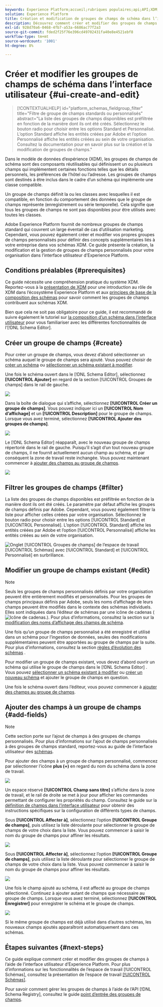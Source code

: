 ```yaml
---
keywords: Experience Platform;accueil;rubriques populaires;api;API;XDM;système XDM;modèle de données d’expérience;modèle de données;interface utilisateur;espace de travail;groupe de champs;groupes de champs;
solution: Experience Platform
title: Création et modification de groupes de champs de schéma dans l’interface utilisateur
description: Découvrez comment créer et modifier des groupes de champs de schéma dans l’interface utilisateur Experience Platform.
exl-id: 928d70a6-0468-4fb7-a53a-6686ac77f2a3
source-git-commit: fded2f25f76e396cd49702431fa40e8e4521ebf8
workflow-type: tm+mt
source-wordcount: '1001'
ht-degree: 8%

---
```


# Créer et modifier les groupes de champs de schéma dans l’interface utilisateur {#ui-create-and-edit}

>[!CONTEXTUALHELP]
>id="platform_schemas_fieldgroup_filter"
>title="Filtre de groupe de champs standards ou personnalisés"
>abstract="La liste des groupes de champs disponibles est préfiltrée en fonction de la manière dont ils ont été créés. Sélectionnez le bouton radio pour choisir entre les options Standard et Personnalisé. L’option Standard affiche les entités créées par Adobe et l’option Personnalisé affiche les entités créées au sein de votre organisation. Consultez la documentation pour en savoir plus sur la création et la modification de groupes de champs."

Dans le modèle de données d’expérience (XDM), les groupes de champs de schéma sont des composants réutilisables qui définissent un ou plusieurs champs qui implémentent certaines fonctions telles que les détails personnels, les préférences de l’hôtel ou l’adresse. Les groupes de champs sont destinés à être inclus dans le cadre d’un schéma qui implémente une classe compatible.

Un groupe de champs définit la ou les classes avec lesquelles il est compatible, en fonction du comportement des données que le groupe de champs représente (enregistrement ou série temporelle). Cela signifie que tous les groupes de champs ne sont pas disponibles pour être utilisés avec toutes les classes.

Adobe Experience Platform fournit de nombreux groupes de champs standard qui couvrent un large éventail de cas d’utilisation marketing. Cependant, vous pouvez également créer et modifier vos propres groupes de champs personnalisés pour définir des concepts supplémentaires liés à votre entreprise dans vos schémas XDM. Ce guide présente la création, la modification et la gestion de groupes de champs personnalisés pour votre organisation dans l’interface utilisateur d’Experience Platform.

## Conditions préalables {#prerequisites}

Ce guide nécessite une compréhension pratique du système XDM. Reportez-vous à la [présentation de XDM](../../home.md) pour une introduction au rôle de XDM dans l’écosystème Experience Platform et aux [principes de base de la composition des schémas](../../schema/composition.md) pour savoir comment les groupes de champs contribuent aux schémas XDM.

Bien que cela ne soit pas obligatoire pour ce guide, il est recommandé de suivre également le tutoriel sur [la composition d’un schéma dans l’interface utilisateur](../../tutorials/create-schema-ui.md) pour vous familiariser avec les différentes fonctionnalités de l’[!DNL Schema Editor].

## Créer un groupe de champs {#create}

Pour créer un groupe de champs, vous devez d’abord sélectionner un schéma auquel le groupe de champs sera ajouté. Vous pouvez choisir de [créer un schéma](./schemas.md#create) ou [sélectionner un schéma existant à modifier](./schemas.md#edit).

Une fois le schéma ouvert dans le [!DNL Schema Editor], sélectionnez **[!UICONTROL Ajouter]** en regard de la section [!UICONTROL Groupes de champs] dans le rail de gauche.

![](../../images/ui/resources/field-groups/add-field-group.png)

Dans la boîte de dialogue qui s’affiche, sélectionnez **[!UICONTROL Créer un groupe de champs]**. Vous pouvez indiquer ici un **[!UICONTROL Nom d’affichage]** et un **[!UICONTROL Description]** pour le groupe de champs. Lorsque vous avez terminé, sélectionnez **[!UICONTROL Ajouter des groupes de champs]**.

![](../../images/ui/resources/field-groups/create-field-group.png)

Le [!DNL Schema Editor] réapparaît, avec le nouveau groupe de champs répertorié dans le rail de gauche. Puisqu’il s’agit d’un tout nouveau groupe de champs, il ne fournit actuellement aucun champ au schéma, et par conséquent la zone de travail reste inchangée. Vous pouvez maintenant commencer à [ajouter des champs au groupe de champs](#add-fields).

![](../../images/ui/resources/field-groups/field-group-added.png)

## Filtrer les groupes de champs {#filter}

La liste des groupes de champs disponibles est préfiltrée en fonction de la manière dont ils ont été créés. Le paramètre par défaut affiche les groupes de champs définis par Adobe. Cependant, vous pouvez également filtrer la liste pour afficher celles créées par votre organisation. Sélectionnez le bouton radio pour choisir entre les options [!UICONTROL Standard] et [!UICONTROL Personnalisé]. L’option [!UICONTROL Standard] affiche les entités créées par Adobe et l’option [!UICONTROL Personnalisé] affiche les entités créées au sein de votre organisation.

![Onglet [!UICONTROL Groupes de champs] de l’espace de travail [!UICONTROL Schémas] avec [!UICONTROL Standard] et [!UICONTROL Personnalisé] en surbrillance.](../../images/ui/resources/field-groups/standard-and-custom-field-groups.png)

## Modifier un groupe de champs existant {#edit}

>[!NOTE]
>
>Seuls les groupes de champs personnalisés définis par votre organisation peuvent être entièrement modifiés et personnalisés. Pour les groupes de champs principaux définis par Adobe, seuls les noms d’affichage de leurs champs peuvent être modifiés dans le contexte des schémas individuels. Elles sont indiquées dans l’éditeur de schémas par une icône de cadenas (![Icône de cadenas.](/help/images/icons/lock-closed.png)). Pour plus d’informations, consultez la section sur la [modification des noms d’affichage des champs de schéma](./schemas.md#display-names).
>
>Une fois qu’un groupe de champs personnalisé a été enregistré et utilisé dans un schéma pour l’ingestion de données, seules des modifications supplémentaires peuvent être apportées au groupe de champs par la suite. Pour plus d’informations, consultez la section [règles d’évolution des schémas](../../schema/composition.md#evolution) .

Pour modifier un groupe de champs existant, vous devez d’abord ouvrir un schéma qui utilise le groupe de champs dans le [!DNL Schema Editor] . Vous pouvez [sélectionner un schéma existant à modifier](./schemas.md#edit) ou [créer un nouveau schéma](./schemas.md#create) et ajouter le groupe de champs en question.

Une fois le schéma ouvert dans l’éditeur, vous pouvez commencer à [ajouter des champs au groupe de champs](#add-fields).

## Ajouter des champs à un groupe de champs {#add-fields}

>[!NOTE]
>
>Cette section porte sur l’ajout de champs à des groupes de champs personnalisés. Pour plus d’informations sur l’ajout de champs personnalisés à des groupes de champs standard, reportez-vous au guide de l’interface utilisateur des [schémas](./schemas.md#custom-fields-for-standard-groups).

Pour ajouter des champs à un groupe de champs personnalisé, commencez par sélectionner l’icône **plus (+)** en regard du nom du schéma dans la zone de travail.

![](../../images/ui/resources/field-groups/add-field.png)

Un espace réservé **[!UICONTROL Champ sans titre]** s’affiche dans la zone de travail, et le rail de droite se met à jour pour afficher les commandes permettant de configurer les propriétés du champ. Consultez le guide sur la [définition de champs dans l’interface utilisateur](../fields/overview.md#define) pour obtenir des instructions spécifiques sur la configuration de différents types de champs.

Sous **[!UICONTROL Affecter à]**, sélectionnez l’option **[!UICONTROL Groupe de champs]**, puis utilisez la liste déroulante pour sélectionner le groupe de champs de votre choix dans la liste. Vous pouvez commencer à saisir le nom du groupe de champs pour affiner les résultats.

![](../../images/ui/resources/field-groups/select-field-group.png)

Sous **[!UICONTROL Affecter à]**, sélectionnez l’option **[!UICONTROL Groupe de champs]**, puis utilisez la liste déroulante pour sélectionner le groupe de champs de votre choix dans la liste. Vous pouvez commencer à saisir le nom du groupe de champs pour affiner les résultats.

![](../../images/ui/resources/field-groups/select-field-group.png)

Une fois le champ ajouté au schéma, il est affecté au groupe de champs sélectionné. Continuez à ajouter autant de champs que nécessaire au groupe de champs. Lorsque vous avez terminé, sélectionnez **[!UICONTROL Enregistrer]** pour enregistrer le schéma et le groupe de champs.

![](../../images/ui/resources/field-groups/complete-field-group.png)

Si le même groupe de champs est déjà utilisé dans d’autres schémas, les nouveaux champs ajoutés apparaîtront automatiquement dans ces schémas.

## Étapes suivantes {#next-steps}

Ce guide explique comment créer et modifier des groupes de champs à l’aide de l’interface utilisateur d’Experience Platform. Pour plus d’informations sur les fonctionnalités de l’espace de travail [!UICONTROL Schémas], consultez la présentation de l’espace de travail [[!UICONTROL Schémas]](../overview.md).

Pour savoir comment gérer les groupes de champs à l’aide de l’API [!DNL Schema Registry], consultez le guide [point d’entrée des groupes de champs](../../api/field-groups.md).
